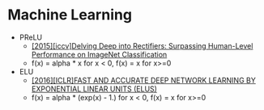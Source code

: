 # Machine Learning


- PReLU
   - [[2015][iccv]Delving Deep into Rectifiers: Surpassing Human-Level Performance on ImageNet Classification](https://arxiv.org/pdf/1502.01852v1.pdf)
   - f(x) = alpha * x for x < 0,  f(x) = x for x>=0
- ELU
   - [[2016][ICLR]FAST AND ACCURATE DEEP NETWORK LEARNING BY EXPONENTIAL LINEAR UNITS (ELUS)](https://arxiv.org/pdf/1511.07289v1.pdf)
   - f(x) = alpha * (exp(x) - 1.) for x < 0, f(x) = x for x>=0

